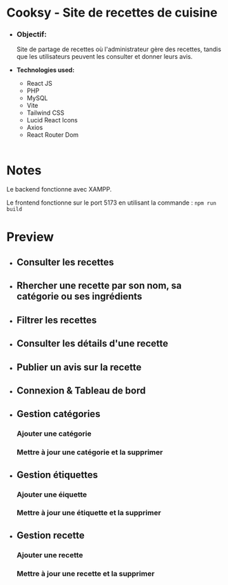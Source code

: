 # Cooksy - Site de recettes de cuisine
<ul>
  <li>
<h3>
  <b>Objectif:</b> 
</h3>
<p>Site de partage de recettes où l'administrateur gère des recettes, tandis que les utilisateurs peuvent les consulter et donner leurs avis.</p>
</li>

<li><b>Technologies used:</b></li>
  <ul>
    <li>React JS</li>
    <li>PHP</li>
    <li>MySQL</li>
    <li>Vite</li>
    <li>Tailwind CSS</li>
    <li>Lucid React Icons</li>
    <li>Axios</li>
    <li>React Router Dom</li>
  </ul>
  <br/>
</ul>

# Notes
<p>Le backend fonctionne avec XAMPP.</p>
<p>Le frontend fonctionne sur le port 5173 en utilisant la commande : <code>npm run build</code></p>

# Preview
<ul>
  <li><h2>Consulter les recettes</h2>



  </li>
  
  <li><h2>Rhercher une recette par son nom, sa catégorie ou ses ingrédients</h2>

  

  </li>

  <li><h2>Filtrer les recettes</h2>

    

  </li>

  <li><h2>Consulter les détails d'une recette</h2>

    

  </li>

  <li><h2>Publier un avis sur la recette</h2>

    

  </li>

  <li><h2>Connexion & Tableau de bord</h2>

    

  </li>

  <li><h2>Gestion catégories</h2>
  <h3>Ajouter une catégorie</h3>

  <h3>Mettre à jour une catégorie et la supprimer</h3>

  </li>

  <li><h2>Gestion étiquettes</h2>
  <h3>Ajouter une éiquette</h3>

  <h3>Mettre à jour une étiquette et la supprimer</h3>

  </li>

  <li><h2>Gestion recette</h2>
  <h3>Ajouter une recette</h3>

  <h3>Mettre à jour une recette et la supprimer</h3>

  </li>
</ul>
